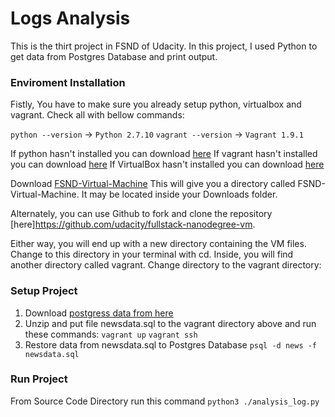 # Logs Analysis

This is the thirt project in FSND of Udacity. In this project, I used Python to get data from Postgres Database and print output.

### Enviroment Installation
Fistly, You have to make sure you already setup python, virtualbox and vagrant. Check all with bellow commands:

`python --version`  -> `Python 2.7.10`
`vagrant --version` -> `Vagrant 1.9.1`

If python hasn't installed you can download [here](https://www.python.org/downloads/)
If vagrant hasn't installed you can download [here](https://www.vagrantup.com/downloads.html)
If VirtualBox hasn't installed you can download [here](https://www.virtualbox.org/wiki/Downloads)

Download [FSND-Virtual-Machine](https://d17h27t6h515a5.cloudfront.net/topher/2017/August/59822701_fsnd-virtual-machine/fsnd-virtual-machine.zip) This will give you a directory called FSND-Virtual-Machine. It may be located inside your Downloads folder.

Alternately, you can use Github to fork and clone the repository [here]https://github.com/udacity/fullstack-nanodegree-vm.

Either way, you will end up with a new directory containing the VM files. Change to this directory in your terminal with cd. Inside, you will find another directory called vagrant. Change directory to the vagrant directory:

### Setup Project

1. Download [postgress data from here](https://d17h27t6h515a5.cloudfront.net/topher/2016/August/57b5f748_newsdata/newsdata.zip) 
2. Unzip and put file newsdata.sql to the vagrant directory above and run these commands:
`vagrant up`
`vagrant ssh`
3. Restore data from newsdata.sql to Postgres Database 
`psql -d news -f newsdata.sql`

### Run Project
From Source Code Directory run this command
`python3 ./analysis_log.py`
